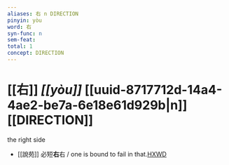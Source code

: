 ```yaml
---
aliases: 右 n DIRECTION
pinyin: yòu
word: 右
syn-func: n
sem-feat: 
total: 1
concept: DIRECTION 
---
```

# [[右]] *[[yòu]]*  [[uuid-8717712d-14a4-4ae2-be7a-6e18e61d929b|n]] [[DIRECTION]]
the right side
 - [[說苑]] 必短**右**右 / one is bound to fail in that.[HXWD](https://hxwd.org/textview.html?location=CH1a0907_CHANT_016-3a.7)